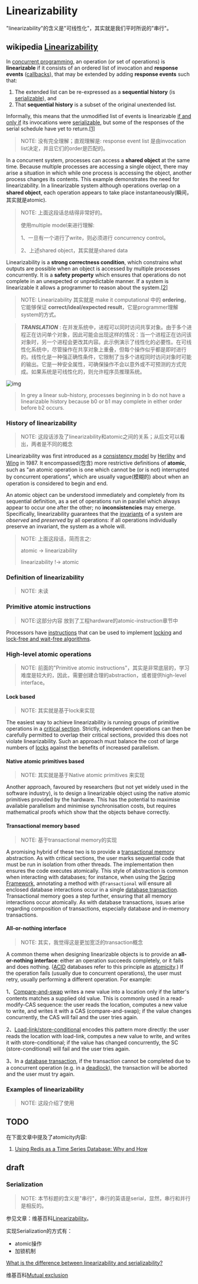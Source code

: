 # Linearizability

"linearizability"的含义是"可线性化"，其实就是我们平时所说的"串行"。

## wikipedia [Linearizability](https://en.wikipedia.org/wiki/Linearizability)

In [concurrent programming](https://en.wikipedia.org/wiki/Concurrent_programming), an operation (or set of operations) is **linearizable** if it consists of an ordered list of invocation and **response events** ([callbacks](https://en.wikipedia.org/wiki/Callbacks)), that may be extended by adding **response events** such that:

1. The extended list can be re-expressed as a **sequential history** (is [serializable](https://en.wikipedia.org/wiki/Serializability)), and
2. That **sequential history** is a subset of the original unextended list.

Informally, this means that the unmodified list of events is linearizable [if and only if](https://en.wikipedia.org/wiki/If_and_only_if) its invocations were [serializable](https://en.wikipedia.org/wiki/Serializability), but some of the responses of the serial schedule have yet to return.[[1\]](https://en.wikipedia.org/wiki/Linearizability#cite_note-:0-1)

> NOTE: 没有完全理解；直观理解是: response event list 是由invocation list决定，并且它们的order是匹配的。

In a concurrent system, processes can access a **shared object** at the same time. Because multiple processes are accessing a single object, there may arise a situation in which while one process is accessing the object, another process changes its contents. This example demonstrates the need for linearizability. In a linearizable system although operations overlap on a **shared object**, each operation appears to take place instantaneously(瞬间，其实就是atomic). 

> NOTE: 上面这段话总结得非常好的。
>
> 使用multiple model来进行理解: 
>
> 1、一旦有一个进行了write，则必须进行 concurrency control。
>
> 2、上述shared object，其实就是shared data

Linearizability is a **strong correctness condition**, which constrains what outputs are possible when an object is accessed by multiple processes concurrently. It is a **safety property** which ensures that operations do not complete in an unexpected or unpredictable manner. If a system is linearizable it allows a programmer to reason about the system.[[2\]](https://en.wikipedia.org/wiki/Linearizability#cite_note-2)

> NOTE: Linearizability 其实就是 make it  computational 中的 **ordering**，它能够保证 **correct/ideal/expected result**，它是programmer理解system的方式。



> ***TRANSLATION*** : 在并发系统中，进程可以同时访问共享对象。由于多个进程正在访问单个对象，因此可能会出现这样的情况：当一个进程正在访问该对象时，另一个进程会更改其内容。此示例演示了线性化的必要性。在可线性化系统中，尽管操作在共享对象上重叠，但每个操作似乎都是即时进行的。线性化是一种强正确性条件，它限制了当多个进程同时访问对象时可能的输出。它是一种安全属性，可确保操作不会以意外或不可预测的方式完成。如果系统是可线性化的，则允许程序员推理系统。





![img](https://upload.wikimedia.org/wikipedia/commons/thumb/c/c3/Linearlizable_Process.svg/220px-Linearlizable_Process.svg.png)





> In grey a linear sub-history, processes beginning in b do not have a linearizable history because b0 or b1 may complete in either order before b2 occurs.





### History of linearizability

> NOTE: 这段话涉及了linearizability和atomic之间的关系；从后文可以看出，两者是不同的概念

Linearizability was first introduced as a [consistency model](https://en.wikipedia.org/wiki/Consistency_model) by [Herlihy](https://en.wikipedia.org/wiki/Maurice_Herlihy) and [Wing](https://en.wikipedia.org/wiki/Jeannette_Wing) in 1987. It encompassed(包含) more restrictive definitions of **atomic**, such as "an atomic operation is one which cannot be (or is not) interrupted by concurrent operations", which are usually vague(模糊的) about when an operation is considered to begin and end.

An atomic object can be understood immediately and completely from its sequential definition, as a set of operations run in parallel which always appear to occur one after the other; no **inconsistencies** may emerge. Specifically, linearizability guarantees that the [invariants](https://en.wikipedia.org/wiki/Invariant_(computer_science)) of a system are *observed* and *preserved* by all operations: if all operations individually preserve an invariant, the system as a whole will.

> NOTE: 上面这段话，简而言之:
>
> atomic -> linearizability
>
> linearizability !-> atomic 
>
> 

### Definition of linearizability

> NOTE: 未读

### Primitive atomic instructions

> NOTE:这部分内容 放到了工程hardware的atomic-instruction章节中

Processors have [instructions](http://en.wiki.sxisa.org/wiki/Instruction_(computer_science)) that can be used to implement [locking](http://en.wiki.sxisa.org/wiki/Lock_(computer_science)) and [lock-free and wait-free algorithms](http://en.wiki.sxisa.org/wiki/Lock-free_and_wait-free_algorithms). 

### High-level atomic operations

> NOTE: 前面的"Primitive atomic instructions"，其实是非常底层的，学习难度是较大的，因此，需要创建合理的abstraction，或者提供high-level interface。

#### Lock based

> NOTE: 其实就是基于lock来实现

The easiest way to achieve linearizability is running groups of primitive operations in a [critical section](http://en.wiki.sxisa.org/wiki/Critical_section). Strictly, independent operations can then be carefully permitted to overlap their critical sections, provided this does not violate linearizability. Such an approach must balance the cost of large numbers of [locks](http://en.wiki.sxisa.org/wiki/Lock_(computer_science)) against the benefits of increased parallelism.

#### Native atomic primitives based

> NOTE: 其实就是基于Native atomic primitives 来实现

Another approach, favoured by researchers (but not yet widely used in the software industry), is to design a linearizable object using the native atomic primitives provided by the hardware. This has the potential to maximise available parallelism and minimise synchronisation costs, but requires mathematical proofs which show that the objects behave correctly.

#### Transactional memory based

> NOTE: 基于transactional memory的实现

A promising hybrid of these two is to provide a [transactional memory](http://en.wiki.sxisa.org/wiki/Transactional_memory) abstraction. As with critical sections, the user marks sequential code that must be run in isolation from other threads. The implementation then ensures the code executes atomically. This style of abstraction is common when interacting with databases; for instance, when using the [Spring Framework](http://en.wiki.sxisa.org/wiki/Spring_Framework), annotating a method with `@Transactional` will ensure all enclosed database interactions occur in a single [database transaction](http://en.wiki.sxisa.org/wiki/Database_transaction). Transactional memory goes a step further, ensuring that all memory interactions occur atomically. As with database transactions, issues arise regarding composition of transactions, especially database and in-memory transactions.

#### All-or-nothing interface

> NOTE: 其实，我觉得这是更加宽泛的transaction概念

A common theme when designing linearizable objects is to provide an **all-or-nothing interface**: either an operation succeeds completely, or it fails and does nothing. ([ACID](http://en.wiki.sxisa.org/wiki/ACID) databases refer to this principle as [atomicity](http://en.wiki.sxisa.org/wiki/Atomicity_(database_systems)).) If the operation fails (usually due to concurrent operations), the user must retry, usually performing a different operation. For example:

1、[Compare-and-swap](http://en.wiki.sxisa.org/wiki/Compare-and-swap) writes a new value into a location only if the latter's contents matches a supplied old value. This is commonly used in a read-modify-CAS sequence: the user reads the location, computes a new value to write, and writes it with a CAS (compare-and-swap); if the value changes concurrently, the CAS will fail and the user tries again.

2、[Load-link/store-conditional](http://en.wiki.sxisa.org/wiki/Load-link/store-conditional) encodes this pattern more directly: the user reads the location with load-link, computes a new value to write, and writes it with store-conditional; if the value has changed concurrently, the SC (store-conditional) will fail and the user tries again.

3、In a [database transaction](http://en.wiki.sxisa.org/wiki/Database_transaction), if the transaction cannot be completed due to a concurrent operation (e.g. in a [deadlock](http://en.wiki.sxisa.org/wiki/Deadlock)), the transaction will be aborted and the user must try again.



### Examples of linearizability

> NOTE: 这段介绍了使用

## TODO

在下面文章中提及了atomicity内容:

1) [Using Redis as a Time Series Database: Why and How](https://www.infoq.com/articles/redis-time-series/)



## draft



### Serialization

> NOTE: 本节标题的含义是"串行"，串行的英语是serial，显然，串行和并行是相反的。

参见文章：维基百科[Linearizability](https://en.wikipedia.org/wiki/Linearizability)。

实现Serialization的方式有：

- atomic操作
- 加锁机制

[What is the difference between linearizability and serializability?](https://stackoverflow.com/questions/4179587/what-is-the-difference-between-linearizability-and-serializability)

维基百科[Mutual exclusion](https://en.wikipedia.org/wiki/Mutual_exclusion)

